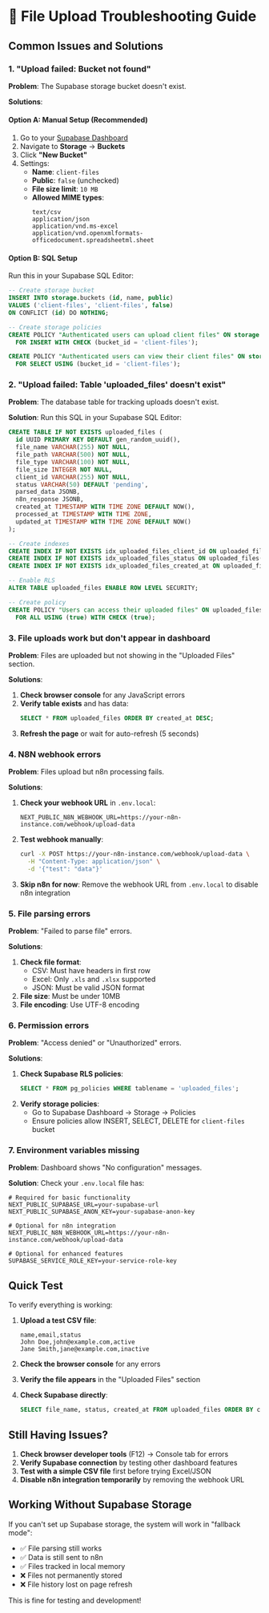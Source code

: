 # 🔧 File Upload Troubleshooting Guide

## Common Issues and Solutions

### 1. "Upload failed: Bucket not found"

**Problem**: The Supabase storage bucket doesn't exist.

**Solutions**:

#### Option A: Manual Setup (Recommended)
1. Go to your [Supabase Dashboard](https://supabase.com/dashboard)
2. Navigate to **Storage** → **Buckets**
3. Click **"New Bucket"**
4. Settings:
   - **Name**: `client-files`
   - **Public**: `false` (unchecked)
   - **File size limit**: `10 MB`
   - **Allowed MIME types**: 
     ```
     text/csv
     application/json
     application/vnd.ms-excel
     application/vnd.openxmlformats-officedocument.spreadsheetml.sheet
     ```

#### Option B: SQL Setup
Run this in your Supabase SQL Editor:
```sql
-- Create storage bucket
INSERT INTO storage.buckets (id, name, public)
VALUES ('client-files', 'client-files', false)
ON CONFLICT (id) DO NOTHING;

-- Create storage policies
CREATE POLICY "Authenticated users can upload client files" ON storage.objects
  FOR INSERT WITH CHECK (bucket_id = 'client-files');

CREATE POLICY "Authenticated users can view their client files" ON storage.objects
  FOR SELECT USING (bucket_id = 'client-files');
```

### 2. "Upload failed: Table 'uploaded_files' doesn't exist"

**Problem**: The database table for tracking uploads doesn't exist.

**Solution**: Run this SQL in your Supabase SQL Editor:
```sql
CREATE TABLE IF NOT EXISTS uploaded_files (
  id UUID PRIMARY KEY DEFAULT gen_random_uuid(),
  file_name VARCHAR(255) NOT NULL,
  file_path VARCHAR(500) NOT NULL,
  file_type VARCHAR(100) NOT NULL,
  file_size INTEGER NOT NULL,
  client_id VARCHAR(255) NOT NULL,
  status VARCHAR(50) DEFAULT 'pending',
  parsed_data JSONB,
  n8n_response JSONB,
  created_at TIMESTAMP WITH TIME ZONE DEFAULT NOW(),
  processed_at TIMESTAMP WITH TIME ZONE,
  updated_at TIMESTAMP WITH TIME ZONE DEFAULT NOW()
);

-- Create indexes
CREATE INDEX IF NOT EXISTS idx_uploaded_files_client_id ON uploaded_files(client_id);
CREATE INDEX IF NOT EXISTS idx_uploaded_files_status ON uploaded_files(status);
CREATE INDEX IF NOT EXISTS idx_uploaded_files_created_at ON uploaded_files(created_at);

-- Enable RLS
ALTER TABLE uploaded_files ENABLE ROW LEVEL SECURITY;

-- Create policy
CREATE POLICY "Users can access their uploaded files" ON uploaded_files
  FOR ALL USING (true) WITH CHECK (true);
```

### 3. File uploads work but don't appear in dashboard

**Problem**: Files are uploaded but not showing in the "Uploaded Files" section.

**Solutions**:
1. **Check browser console** for any JavaScript errors
2. **Verify table exists** and has data:
   ```sql
   SELECT * FROM uploaded_files ORDER BY created_at DESC;
   ```
3. **Refresh the page** or wait for auto-refresh (5 seconds)

### 4. N8N webhook errors

**Problem**: Files upload but n8n processing fails.

**Solutions**:
1. **Check your webhook URL** in `.env.local`:
   ```env
   NEXT_PUBLIC_N8N_WEBHOOK_URL=https://your-n8n-instance.com/webhook/upload-data
   ```
2. **Test webhook manually**:
   ```bash
   curl -X POST https://your-n8n-instance.com/webhook/upload-data \
     -H "Content-Type: application/json" \
     -d '{"test": "data"}'
   ```
3. **Skip n8n for now**: Remove the webhook URL from `.env.local` to disable n8n integration

### 5. File parsing errors

**Problem**: "Failed to parse file" errors.

**Solutions**:
1. **Check file format**:
   - CSV: Must have headers in first row
   - Excel: Only `.xls` and `.xlsx` supported
   - JSON: Must be valid JSON format
2. **File size**: Must be under 10MB
3. **File encoding**: Use UTF-8 encoding

### 6. Permission errors

**Problem**: "Access denied" or "Unauthorized" errors.

**Solutions**:
1. **Check Supabase RLS policies**:
   ```sql
   SELECT * FROM pg_policies WHERE tablename = 'uploaded_files';
   ```
2. **Verify storage policies**:
   - Go to Supabase Dashboard → Storage → Policies
   - Ensure policies allow INSERT, SELECT, DELETE for `client-files` bucket

### 7. Environment variables missing

**Problem**: Dashboard shows "No configuration" messages.

**Solution**: Check your `.env.local` file has:
```env
# Required for basic functionality
NEXT_PUBLIC_SUPABASE_URL=your-supabase-url
NEXT_PUBLIC_SUPABASE_ANON_KEY=your-supabase-anon-key

# Optional for n8n integration
NEXT_PUBLIC_N8N_WEBHOOK_URL=https://your-n8n-instance.com/webhook/upload-data

# Optional for enhanced features
SUPABASE_SERVICE_ROLE_KEY=your-service-role-key
```

## Quick Test

To verify everything is working:

1. **Upload a test CSV file**:
   ```csv
   name,email,status
   John Doe,john@example.com,active
   Jane Smith,jane@example.com,inactive
   ```

2. **Check the browser console** for any errors

3. **Verify the file appears** in the "Uploaded Files" section

4. **Check Supabase directly**:
   ```sql
   SELECT file_name, status, created_at FROM uploaded_files ORDER BY created_at DESC LIMIT 5;
   ```

## Still Having Issues?

1. **Check browser developer tools** (F12) → Console tab for errors
2. **Verify Supabase connection** by testing other dashboard features
3. **Test with a simple CSV file** first before trying Excel/JSON
4. **Disable n8n integration temporarily** by removing the webhook URL

## Working Without Supabase Storage

If you can't set up Supabase storage, the system will work in "fallback mode":
- ✅ File parsing still works
- ✅ Data is still sent to n8n
- ✅ Files tracked in local memory
- ❌ Files not permanently stored
- ❌ File history lost on page refresh

This is fine for testing and development!


